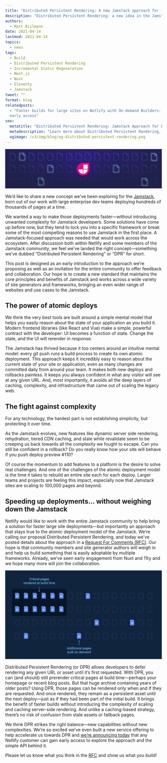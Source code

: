 ```yaml
---
title: "Distributed Persistent Rendering: A new Jamstack approach for faster builds"
description: "Distributed Persistent Rendering: a new idea in the Jamstack to make deploys faster and bring a wider range of use cases."
authors:
  - Matt Biilmann
date: 2021-04-14
lastmod: 2021-04-14
topics:
  - news
tags:
  - Build
  - Distributed Persistent Rendering
  - Incremental Static Regeneration
  - Next.js
  - Nuxt
  - Eleventy
  - Jamstack
tweet: ""
format: blog
relatedposts:
  - "Faster builds for large sites on Netlify with On-demand Builders: Now in
  early access"
seo:
  metatitle: "Distributed Persistent Rendering: Jamstack Approach for Faster Builds"
  metadescription: "Learn more about Distributed Persistent Rendering, a new idea in Jamstack that brings a wide range of use-cases. Please give us your feedback and collaborate on this community-led idea with us."
  ogimage: /v3/img/blog/og-distributed-persistent-rendering.png
---
```


![Jamstack Distributed Persistent Rendering](/v3/img/blog/dpr-blog-post-top-graphic.jpg "Jamstack Distributed Persistent Rendering")

We’d like to share a new concept we’ve been exploring for the [Jamstack](https://jamstack.org), born out of our work with large enterprise dev teams deploying hundreds of thousands of pages at a time.

We wanted a way to make those deployments faster—without introducing unwanted complexity for Jamstack developers. Some solutions have come up before now, but they tend to lock you into a specific framework or break some of the most compelling reasons to use Jamstack in the first place. A Jamstack-focused approach was needed that would work across the ecosystem. After discussion both within Netlify and some members of the Jamstack community, we feel we’ve landed the right concept—something we’ve dubbed “Distributed Persistent Rendering” or “DPR” for short.

This post is designed as an early introduction to the approach we’re proposing as well as an invitation for the entire community to offer feedback and collaboration. Our hope is to create a new standard that maintains the core principles and benefits of Jamstack and works across a wide variety of site generators and frameworks, bringing an even wider range of websites and use cases to the Jamstack.

## The power of atomic deploys

We think the very best tools are built around a simple mental model that helps you easily reason about the state of your application as you build it. Modern frontend libraries (like React and Vue) make a simple, powerful contract with the developer: UI becomes a function of state. Change the state, and the UI will rerender in response.

The Jamstack has thrived because it too centers around an intuitive mental model: every git push runs a build process to create its own atomic deployment. This approach keeps it incredibly easy to reason about the current state of your site or application, even as many changes are committed daily from around your team. It makes both new deploys and rollbacks painless. It keeps you always confident in what any visitor will see at any given URL. And, most importantly, it avoids all the deep layers of caching, complexity, and infrastructure that came out of scaling the legacy web.

## The fight against complexity

For any technology, the hardest part is not establishing simplicity, but protecting it over time.

As the Jamstack evolves, new features like dynamic server side rendering, rehydration, tiered CDN caching, and stale while revalidate seem to be creeping us back towards all the complexity we fought to escape. Can you still be confident in a rollback? Do you really know how your site will behave if you push deploy preview #110?

Of course the momentum to add features to a platform is the desire to solve real challenges. And one of the challenges of the atomic deployment model is the time it takes to rebuild an entire site each for each deploy. Larger teams and projects are feeling this impact, especially now that Jamstack sites are scaling to 100,000 pages and beyond.

## Speeding up deployments... without weighing down the Jamstack

Netlify would like to work with the entire Jamstack community to help bring a solution for faster large site deployments—but importantly an approach that stays true to the atomic deployment model of the Jamstack. We’re calling our proposal Distributed Persistent Rendering, and today we’ve posted details about the approach in a [Request For Comments (RFC)](https://www.netlify.com/dpr-rfc). Our hope is that community members and site generator authors will weigh in and help us build something that is easily adoptable by multiple frameworks. Already, we’ve seen early engagement from Nuxt and 11ty and we hope many more will join the collaboration.

![Distributed Persistent Rendering](/v3/img/blog/dpr-blog-post-image.png "Distributed Persistent Rendering")

Distributed Persistent Rendering (or DPR) allows developers to defer rendering any given URL or asset until it’s first requested. With DPR, you can (and should) still prerender critical pages at build time—perhaps your homepage or recent blog posts. But that huge archive containing years of older posts? Using DPR, those pages can be rendered only when and if they are requested. And once rendered, they remain as a persistent asset until the next deploy—just as if they had been part of the initial build. It brings the benefit of faster builds without introducing the complexity of scaling and caching server-side rendering. And unlike a caching-based strategy, there’s no risk of confusion from stale assets or fallback pages.

We think DPR strikes the right balance—new capabilities without new complexities. We’re so excited we’ve even built a new service offering to help accelerate us towards DPR and [we’re announcing today](/blog/2021/04/14/faster-builds-for-large-sites-on-netlify-with-on-demand-builders-now-in-early-access/) that any Netlify customer can gain early access to explore the approach and the simple API behind it.

Please let us know what you think in the [RFC](https://www.netlify.com/dpr-rfc) and show us what you build!
